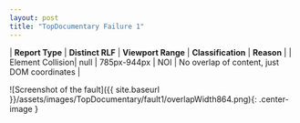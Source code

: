 ```yaml
---
layout: post
title: "TopDocumentary Failure 1"
---
```

| **Report Type** | **Distinct RLF** | **Viewport Range** | **Classification** | **Reason** |
| Element Collision| null | 785px-944px | NOI | No overlap of content, just DOM coordinates | 

![Screenshot of the fault]({{ site.baseurl }}/assets/images/TopDocumentary/fault1/overlapWidth864.png){: .center-image }
